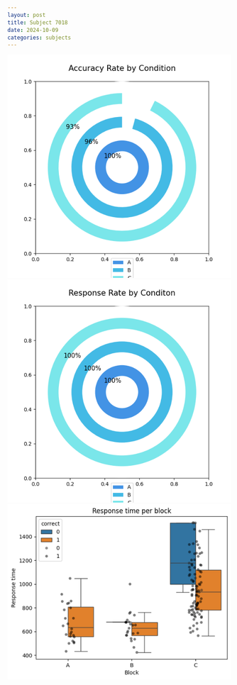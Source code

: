 ```yaml
---
layout: post
title: Subject 7018
date: 2024-10-09
categories: subjects
---
```


![](data/7018/run-1/7018_accuracy_rate.png)
![](data/7018/run-1/7018_response_rate.png)
![](data/7018/run-1/7018_rt.png)
